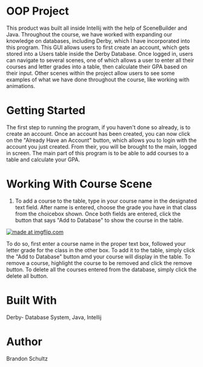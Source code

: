 # OOP Project
This product was built all inside Intellij with the help of SceneBuilder and Java. Throughout the course, we have worked with
expanding our knowledge on databases, including Derby, which I have incorporated into this program. This GUI allows users to first
create an account, which gets stored into a Users table inside the Derby Database. Once logged in, users can navigate to several scenes,
one of which allows a user to enter all their courses and letter grades into a table, then calculate their GPA based on their input.
Other scenes within the project allow users to see some examples of what we have done throughout the course, like working with animations.



# Getting Started

The first step to running the program, if you haven't done so already, is to create an account. Once an account has been created,
you can now click on the "Already Have an Account" button, which allows you to login with the account you just created. From their,
you will be brought to the main, logged in screen. The main part of this program is to be able to add courses to a table and calculate your GPA.

# Working With Course Scene
1) To add a course to the table, type in your course name in the designated text field. After name is entered, choose the grade you have in that class from the choicebox shown. Once both fields are entered, click the button that says "Add to Database" to show the course in the table.

<a href="https://imgflip.com/gif/2nz3gx"><img src="https://i.imgflip.com/2nz3gx.gif" title="made at imgflip.com"/></a>


To do so, first enter a course name in the proper text box, followed your letter grade for the class in the other box. To add it to the table,
simply click the "Add to Database" button amd your course will display in the table. To remove a course, highlight the course to be removed
and click the remove button. To delete all the courses entered from the database, simply click the delete all button.


# Built With

Derby- Database System, 
Java, 
Intellij

# Author

Brandon Schultz
